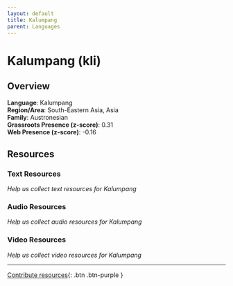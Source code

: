 ```yaml
---
layout: default
title: Kalumpang
parent: Languages
---
```


# Kalumpang (kli)

## Overview

**Language**: Kalumpang  
**Region/Area**: South-Eastern Asia, Asia  
**Family**: Austronesian  
**Grassroots Presence (z-score)**: 0.31  
**Web Presence (z-score)**: -0.16  

## Resources

### Text Resources
*Help us collect text resources for Kalumpang*

### Audio Resources
*Help us collect audio resources for Kalumpang*

### Video Resources
*Help us collect video resources for Kalumpang*

---

[Contribute resources](https://forms.office.com/e/1SfLJx3u1r){: .btn .btn-purple }
